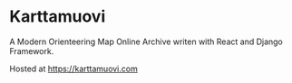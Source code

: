 # Karttamuovi

A Modern Orienteering Map Online Archive writen with React and Django Framework.

Hosted at https://karttamuovi.com

